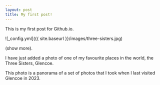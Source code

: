 ```yaml
---
layout: post
title: My first post!
---
```


This is my first post for Github.io.

![_config.yml]({{ site.baseurl }}/images/three-sisters.jpg)

(show more).

I have just added a photo of one of my favourite places in the world, the Three Sisters, Glencoe.

This photo is a panorama of a set of photos that I took when I last visited Glencoe in 2023.

